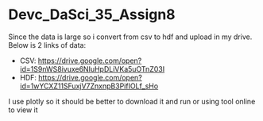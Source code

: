 # Devc_DaSci_35_Assign8
Since the data is large so i convert from csv to hdf and upload in my drive. Below is 2 links of data:
  + CSV: https://drive.google.com/open?id=1S9nWS8ivuxe6NIuHpDLiVKa5uOTnZ03I
  + HDF: https://drive.google.com/open?id=1wYCXZ11SFuxjV7ZnxnpB3PifIOLf_sHo

I use plotly so it should be better to download it and run or using tool online to view it
